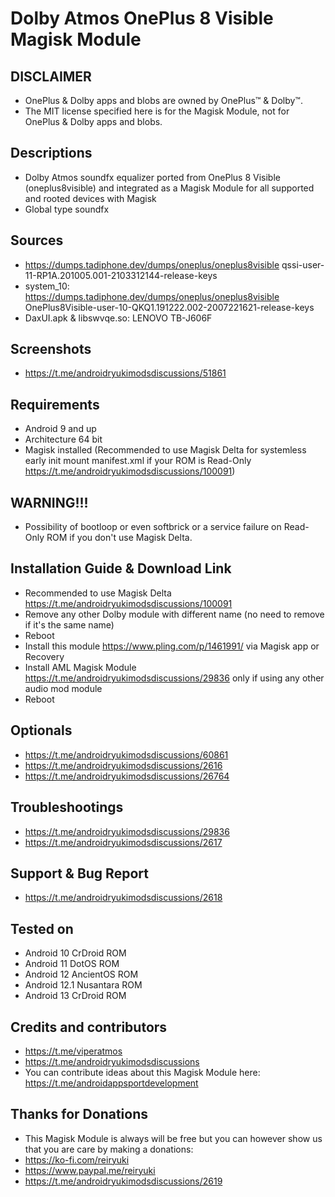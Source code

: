 # Dolby Atmos OnePlus 8 Visible Magisk Module

## DISCLAIMER
- OnePlus & Dolby apps and blobs are owned by OnePlus™ & Dolby™.
- The MIT license specified here is for the Magisk Module, not for OnePlus & Dolby apps and blobs.

## Descriptions
- Dolby Atmos soundfx equalizer ported from OnePlus 8 Visible (oneplus8visible) and integrated as a Magisk Module for all supported and rooted devices with Magisk
- Global type soundfx

## Sources
- https://dumps.tadiphone.dev/dumps/oneplus/oneplus8visible qssi-user-11-RP1A.201005.001-2103312144-release-keys
- system_10: https://dumps.tadiphone.dev/dumps/oneplus/oneplus8visible OnePlus8Visible-user-10-QKQ1.191222.002-2007221621-release-keys
- DaxUI.apk & libswvqe.so: LENOVO TB-J606F

## Screenshots
- https://t.me/androidryukimodsdiscussions/51861

## Requirements
- Android 9 and up
- Architecture 64 bit
- Magisk installed (Recommended to use Magisk Delta for systemless early init mount manifest.xml if your ROM is Read-Only https://t.me/androidryukimodsdiscussions/100091)

## WARNING!!!
- Possibility of bootloop or even softbrick or a service failure on Read-Only ROM if you don't use Magisk Delta.

## Installation Guide & Download Link
- Recommended to use Magisk Delta https://t.me/androidryukimodsdiscussions/100091
- Remove any other Dolby module with different name (no need to remove if it's the same name)
- Reboot
- Install this module https://www.pling.com/p/1461991/ via Magisk app or Recovery
- Install AML Magisk Module https://t.me/androidryukimodsdiscussions/29836 only if using any other audio mod module
- Reboot

## Optionals
- https://t.me/androidryukimodsdiscussions/60861
- https://t.me/androidryukimodsdiscussions/2616
- https://t.me/androidryukimodsdiscussions/26764

## Troubleshootings
- https://t.me/androidryukimodsdiscussions/29836
- https://t.me/androidryukimodsdiscussions/2617

## Support & Bug Report
- https://t.me/androidryukimodsdiscussions/2618

## Tested on
- Android 10 CrDroid ROM
- Android 11 DotOS ROM
- Android 12 AncientOS ROM
- Android 12.1 Nusantara ROM
- Android 13 CrDroid ROM

## Credits and contributors
- https://t.me/viperatmos
- https://t.me/androidryukimodsdiscussions
- You can contribute ideas about this Magisk Module here: https://t.me/androidappsportdevelopment

## Thanks for Donations
- This Magisk Module is always will be free but you can however show us that you are care by making a donations:
- https://ko-fi.com/reiryuki
- https://www.paypal.me/reiryuki
- https://t.me/androidryukimodsdiscussions/2619


